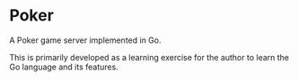 # Poker

A Poker game server implemented in Go.

This is primarily developed as a learning exercise for the author to learn the Go language and its features.

